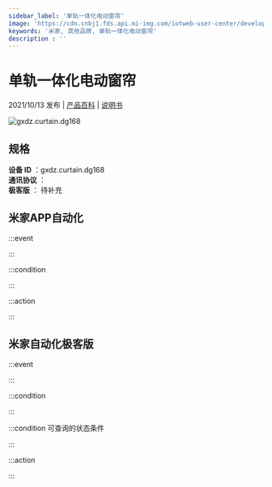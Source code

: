 ```yaml
---
sidebar_label: '单轨一体化电动窗帘'
image: 'https://cdn.cnbj1.fds.api.mi-img.com/iotweb-user-center/developer_1679069183152zFIOIpsu.png?GalaxyAccessKeyId=AKVGLQWBOVIRQ3XLEW&Expires=9223372036854775807&Signature=R37nBCX9Vh3UVsvr570axFlOK7Y='
keywords: '米家, 其他品牌, 单轨一体化电动窗帘'
description : ''
---
```

# 单轨一体化电动窗帘

2021/10/13 发布 | [产品百科](https://home.mi.com/webapp/content/baike/product/index.html?model=gxdz.curtain.dg168/) | [说明书](https://home.mi.com/views/introduction.html?model=gxdz.curtain.dg168&region=cn)

![gxdz.curtain.dg168](https://cdn.cnbj1.fds.api.mi-img.com/iotweb-user-center/developer_1679069183152zFIOIpsu.png?GalaxyAccessKeyId=AKVGLQWBOVIRQ3XLEW&Expires=9223372036854775807&Signature=R37nBCX9Vh3UVsvr570axFlOK7Y=)

## 规格  
> 
**设备 ID** ：gxdz.curtain.dg168  
**通讯协议** ：  
**极客版**  ： 待补充 


## 米家APP自动化  

:::event  

:::

:::condition  

:::

:::action   

:::

## 米家自动化极客版  

:::event  

:::

:::condition  

:::

:::condition 可查询的状态条件  

:::

:::action  

:::

        
